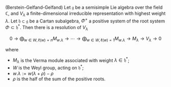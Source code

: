 (Berstein-Gelfand-Gelfand) Let $\mathfrak{g}$ be a semisimple Lie algebra over the field $\mathbb{C}$, and $V_{\lambda}$ a finite-dimensional irreducible representation with highest weight $\lambda$. Let $\mathfrak{h} \subset \mathfrak{g}$ be a Cartan subalgebra, $\Phi^+$ a positive system of the root system $\Phi \subset \mathfrak{h}^*$. Then there is a resolution of $V_{\lambda}$

$$
0 \to \bigoplus_{w \in W, \ell(w)=n} M_{w . \lambda} \to \cdots \to \bigoplus_{w \in W, \ell(w)=1} M_{w . \lambda} \to M_{\lambda} \to V_{\lambda} \to 0
$$

where

- $M_{\lambda}$ is the Verma module associated with weight $\lambda \in \mathfrak{h}^*$;
- $W$ is the Weyl group, acting on $\mathfrak{h}^*$;
- $w . \lambda := w(\lambda + \rho) - \rho$
- $\rho$ is the half of the sum of the positive roots.
